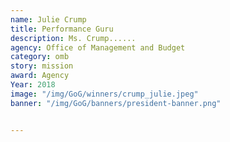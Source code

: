 ```yaml
---
name: Julie Crump
title: Performance Guru
description: Ms. Crump......
agency: Office of Management and Budget
category: omb
story: mission
award: Agency
Year: 2018
image: "/img/GoG/winners/crump_julie.jpeg"
banner: "/img/GoG/banners/president-banner.png"


---
```


